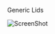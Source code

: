 Generic Lids

![ScreenShot](https://github.com/nchlssmsn/diyjigs/blob/master/PDMS-Moulds/Generic/PDMS_mould_lids_fisheye_RevB.JPG)
